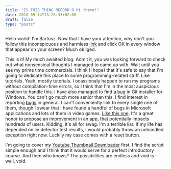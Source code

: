```yaml
---
title: "IS THIS THING RECORD O hi there!"
date: 2018-09-14T13:26:33+02:00
draft: false
type: "posts"
---
```

Hello world! I'm Bartosz. Now that I have your attention, why don't you follow this inconspicuous and harmless [link](https://gimmecash.com/) and click OK in every window that appear on your screen? Much obliged.

This is it! My much awaited blog. Admit it, you was looking forward to check out what nonsensical thoughts I managed to came up with. Wait until you see my prime time commercials. I think (I hope) that it's safe to say that I'm going to dedicate this place to some programming-related stuff. Like tutorials. Yeah, mostly tutorials. I ocassionaly happen to run my programs without compilation-time errors, so I think that I'm in the most auspicious position to handle this. I have also managed to find [a bug](https://github.com/git-for-windows/build-extra/pull/187) in Git installer for Windows. You can't go much more senior than this. I find interest in reporting [bugs](/bugs/) in general. I can't conveniently link to every single one of them, though I swear that I have found a handful of bugs in Microsoft applications and lots of them in video games. [Like this one](https://steamcommunity.com/app/530390/discussions/0/1483235412209625192/). It's a great honor to propose an improvement in an app, that potentially impacts hundreds of users. Kidding, it's all for swag. I'm a terrible liar. If my life has depended on lie detector test results, I would probably throw an unhandled exception right now. Luckily my case comes with a reset button.

I'm going to cover my [Youtube Thumbnail Downloader](https://github.com/izdwuut/utumler) first. I find the script simple enough and I think that it would serve for a perfect introductory course. And then who knows? The possibilities are endless and void is - well, void.